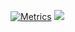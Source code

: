 [![Metrics](https://metrics.lecoq.io/lzw-723?template=classic&isocalendar=1&languages=1&introduction=1&isocalendar.duration=half-year&languages.limit=8&languages.sections=most-used&languages.colors=github&languages.threshold=0%25&languages.indepth=false&languages.recent.load=300&languages.recent.days=14&introduction.title=true&config.timezone=Asia%2FShanghai)](https://lzw-723.github.io)
[![](https://stats.justsong.cn/api/leetcode?username=lzw-723&cn=true)](https://lzw-723.github.io)
